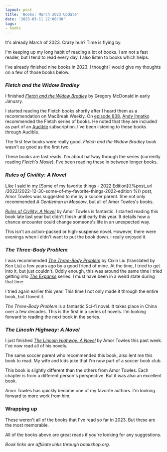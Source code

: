 ```yaml
---
layout: post
title: 'Books: March 2023 Update'
date: '2023-03-11 22:00:30'
tags:
- books
---
```


It's already March of 2023. Crazy huh? Time is flying by.

I'm keeping up my long habit of reading a lot of books. I am not a fast reader, but I tend to read every day. I also listen to books which helps.

I've already finished nine books in 2023. I thought I would give my thoughts on a few of those books below.

### _Fletch and the Widow Bradley_

I finished _[Fletch and the Widow Bradley](https://bookshop.org/a/92026/9781538541951)_ by Gregory McDonald in early January.

I started reading the Fletch books shortly after I heard them as a recommendation on MacBreak Weekly. On [episode 838](https://twit.tv/shows/macbreak-weekly/episodes/838?autostart=false), [Andy Ihnatko](https://en.wikipedia.org/wiki/Andy_Ihnatko) recommended the Fletch series of books. He noted that they are included as part of an [Audible](https://www.audible.com) subscription. I've been listening to these books through Audible.

The first few books were really good. _Fletch and the Widow Bradley_ book wasn't as good as the first two.

These books are fast reads. I'm about halfway through the series (currently reading _Fletch's Moxie_). I've been reading these in between longer books.

### _Rules of Civility: A Novel_

Like I said in my [Some of my favorite things - 2022 Edition]({%post_url /2022/2022-12-30-some-of-my-favorite-things-2022-edition %}) post, Amor Towles was suggested to me by a soccer parent. She not only recommended _A Gentleman in Moscow_, but all of Amor Towles's books.

[_Rules of Civility: A Novel_](https://bookshop.org/a/92026/9780143121169) by Amor Towles is fantastic. I started reading this book late last year but didn't finish until early this year. It details how a chance encounter could change someone's life in an unexpected way.

This isn't an action-packed or high-suspense novel. However, there were evenings when I didn't want to put the book down. I really enjoyed it.

### _The Three-Body Problem_

I was recommended _[The Three-Body Problem](https://bookshop.org/a/92026/9780765382030)_ by Cixin Liu (translated by Ken Liu) a few years ago by a good friend of mine. At the time, I tried to get into it, but just couldn't. Oddly enough, this was around the same time I tried getting into _[The Expanse](https://en.wikipedia.org/wiki/The_Expanse_(novel_series))_ series. I must have been in a weird state during that time.

I tried again earlier this year. This time I not only made it through the entire book, but I loved it.

_The Three-Body Problem_ is a fantastic Sci-fi novel. It takes place in China over a few decades. This is the first in a series of novels. I'm looking forward to reading the next book in the series.

### _The Lincoln Highway: A Novel_

I just finished [_The Lincoln Highway: A Novel_](https://bookshop.org/a/92026/9780735222359) by Amor Towles this past week. I've now read all of his novels.

The same soccer parent who recommended this book, also lent me this book to read. My wife and kids joke that I'm now part of a soccer book club.

This book is slightly different than the others from Amor Towles. Each chapter is from a different person's perspective. But it was also an excellent book.

Amor Towles has quickly become one of my favorite authors. I'm looking forward to more work from him.

### Wrapping up

These weren't all of the books that I've read so far in 2023. But these are the most memorable.

All of the books above are great reads if you're looking for any suggestions.

_Book links are affiliate links through bookshop.org._

